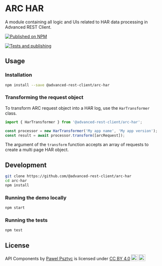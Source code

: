 # ARC HAR

A module containing all logic and UIs related to HAR data processing in Advanced REST Client.

[![Published on NPM](https://img.shields.io/npm/v/@advanced-rest-client/arc-har.svg)](https://www.npmjs.com/package/@advanced-rest-client/arc-har)

[![Tests and publishing](https://github.com/advanced-rest-client/arc-har/actions/workflows/deployment.yml/badge.svg)](https://github.com/advanced-rest-client/arc-har/actions/workflows/deployment.yml)

## Usage

### Installation

```sh
npm install --save @advanced-rest-client/arc-har
```

### Transforming the request object

To transform ARC request object into a HAR log, use the `HarTransformer` class.

```javascript
import { HarTransformer } from '@advanced-rest-client/arc-har';

const processor = new HarTransformer('My app name', 'My app version');
const result = await processor.transform([arcRequest]);
```

The argument of the `transform` function accepts an array of requests to create a multi page HAR object.

## Development

```sh
git clone https://github.com/@advanced-rest-client/arc-har
cd arc-har
npm install
```

### Running the demo locally

```sh
npm start
```

### Running the tests

```sh
npm test
```

## License

<!-- API Components © 2021 by Pawel Psztyc is licensed under CC BY 4.0. -->

<p xmlns:cc="http://creativecommons.org/ns#" xmlns:dct="http://purl.org/dc/terms/"><span property="dct:title">API Components</span> by <a rel="cc:attributionURL dct:creator" property="cc:attributionName" href="https://github.com/jarrodek">Pawel Psztyc</a> is licensed under <a href="http://creativecommons.org/licenses/by/4.0/?ref=chooser-v1" target="_blank" rel="license noopener noreferrer" style="display:inline-block;">CC BY 4.0<img style="height:22px!important;margin-left:3px;vertical-align:text-bottom;" src="https://mirrors.creativecommons.org/presskit/icons/cc.svg?ref=chooser-v1"><img style="height:22px!important;margin-left:3px;vertical-align:text-bottom;" src="https://mirrors.creativecommons.org/presskit/icons/by.svg?ref=chooser-v1"></a></p>
